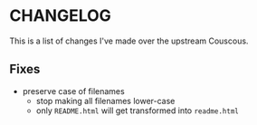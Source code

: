 # CHANGELOG

This is a list of changes I've made over the upstream Couscous.

## Fixes

* preserve case of filenames
  - stop making all filenames lower-case
  - only `README.html` will get transformed into `readme.html`
